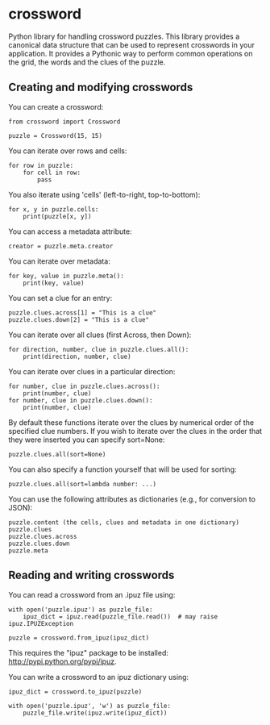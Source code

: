 crossword
=========

Python library for handling crossword puzzles. This library provides a canonical data structure
that can be used to represent crosswords in your application. It provides a Pythonic way to
perform common operations on the grid, the words and the clues of the puzzle.

## Creating and modifying crosswords

You can create a crossword:

    from crossword import Crossword

    puzzle = Crossword(15, 15)

You can iterate over rows and cells:

    for row in puzzle:
        for cell in row:
            pass

You also iterate using 'cells' (left-to-right, top-to-bottom):

    for x, y in puzzle.cells:
        print(puzzle[x, y])

You can access a metadata attribute:

    creator = puzzle.meta.creator

You can iterate over metadata:

    for key, value in puzzle.meta():
        print(key, value)

You can set a clue for an entry:

    puzzle.clues.across[1] = "This is a clue"
    puzzle.clues.down[2] = "This is a clue"

You can iterate over all clues (first Across, then Down):

    for direction, number, clue in puzzle.clues.all():
        print(direction, number, clue)

You can iterate over clues in a particular direction:

    for number, clue in puzzle.clues.across():
        print(number, clue)
    for number, clue in puzzle.clues.down():
        print(number, clue)

By default these functions iterate over the clues by numerical order
of the specified clue numbers. If you wish to iterate over the clues in the
order that they were inserted you can specify sort=None:

    puzzle.clues.all(sort=None)

You can also specify a function yourself that will be used for sorting:

    puzzle.clues.all(sort=lambda number: ...)

You can use the following attributes as dictionaries (e.g., for conversion to JSON):

    puzzle.content (the cells, clues and metadata in one dictionary)
    puzzle.clues
    puzzle.clues.across
    puzzle.clues.down
    puzzle.meta

## Reading and writing crosswords

You can read a crossword from an .ipuz file using:

    with open('puzzle.ipuz') as puzzle_file:
        ipuz_dict = ipuz.read(puzzle_file.read())  # may raise ipuz.IPUZException

    puzzle = crossword.from_ipuz(ipuz_dict)

This requires the "ipuz" package to be installed: http://pypi.python.org/pypi/ipuz.

You can write a crossword to an ipuz dictionary using:

    ipuz_dict = crossword.to_ipuz(puzzle)

    with open('puzzle.ipuz', 'w') as puzzle_file:
        puzzle_file.write(ipuz.write(ipuz_dict))
